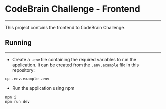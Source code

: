 # CodeBrain Challenge - Frontend

---
This project contains the frontend to CodeBrain Challenge.

## Running

---

- Create a `.env` file containing the required variables to run the application. It can be created from the `.env.example`  file in this repository:

```shell
cp .env.example .env
```

- Run the application using npm 

```shell
npm i
npm run dev
```